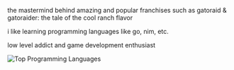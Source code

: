 the mastermind behind amazing and popular franchises such as gatoraid & gatoraider: the tale of the cool ranch flavor

i like learning programming languages like go, nim, etc.

low level addict and game development enthusiast

<image src="https://github-readme-stats.vercel.app/api/top-langs/?username=sharpcdf&theme=tokyonight&layout=compact&langs_count=10&exclude_repo=sharpcdf.github.io" alt="Top Programming Languages"></image>
